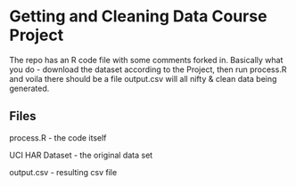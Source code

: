Getting and Cleaning Data Course Project
========================================

The repo has an R code file with some comments forked in.
Basically what you do - download the dataset according to the Project, then run process.R and voila there should be a file
output.csv will all nifty & clean data being generated.

## Files

process.R - the code itself

UCI HAR Dataset - the original data set

output.csv - resulting csv file
